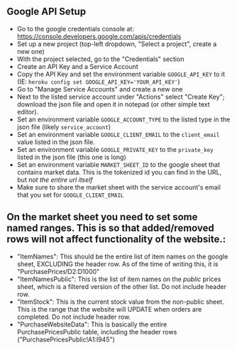 ## Google API Setup

- Go to the google credentials console at: https://console.developers.google.com/apis/credentials
- Set up a new project (top-left dropdown, "Select a project", create a new one)
- With the project selected, go to the "Credentials" section
- Create an API Key and a Service Account
- Copy the API Key and set the environment variable `GOOGLE_API_KEY` to it (IE: `heroku config set GOOGLE_API_KEY='YOUR_API_KEY'`)
- Go to "Manage Service Accounts" and create a new one
- Next to the listed service account under "Actions" select "Create Key"; download the json file and open it in notepad (or other simple text editor).
- Set an environment variable `GOOGLE_ACCOUNT_TYPE` to the listed type in the json file (likely `service_account`)
- Set an environment variable `GOOGLE_CLIENT_EMAIL` to the `client_email` value listed in the json file.
- Set an environment variable `GOOGLE_PRIVATE_KEY` to the `private_key` listed in the json file (this one is long)
- Set an environment variable `MARKET_SHEET_ID` to the google sheet that contains market data. This is the tokenized id you can find in the URL, but _not the entire url itself_
- Make sure to share the market sheet with the service account's email that you set for `GOOGLE_CLIENT_EMAIL`

## On the market sheet you need to set some named ranges. This is so that added/removed rows will not affect functionality of the website.:

- "ItemNames": This should be the entire list of item names on the google sheet, EXCLUDING the header row. As of the time of writing this, it is "PurchasePrices!D2:D1000"
- "ItemNamesPublic": This is the list of item names on the _public_ prices sheet, which is a filtered version of the other list. Do not include header row.
- "ItemStock": This is the current stock value from the non-public sheet. This is the range that the website will UPDATE when orders are completed. Do not include header row.
- "PurchaseWebsiteData": This is basically the entire PurchasePricesPublic table, including the header rows ("PurchasePricesPublic!A1:I945")
